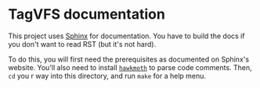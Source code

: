 # TagVFS documentation

This project uses [Sphinx][1] for documentation.  You have to build the docs if
you don't want to read RST (but it's not hard).

To do this, you will first need the prerequisites as documented on Sphinx's
website.  You'll also need to install [`hawkmoth`][2] to parse code comments.
Then, `cd` you r way into this directory, and run `make` for a help menu.

[1]: https://www.sphinx-doc.org/en/master/index.html
[2]: https://jnikula.github.io/hawkmoth/stable/installation.html

